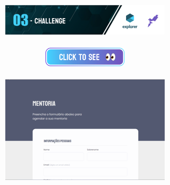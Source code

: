 <img src="https://github.com/jacksonMarcelinoFreitas/Mentoring_Form/blob/master/readme%20cover.png?raw=true"/>

#

<p style="text-align: center">
    <a href="https://jacksonmarcelinofreitas.github.io/Mentoring_Form/">
        <img src="Buttom to see.png" alt="Button to see the project" style="width:250px; align:center">
    </a>
</p>

#

<img width=1080 src="https://github.com/jacksonMarcelinoFreitas/Mentoring_Form/blob/master/Form.gif?raw=true"/>
